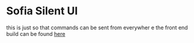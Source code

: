 # Sofia Silent UI

this is just so that commands can be sent from everywher e
the front end build can be found [here](http://sofiasilentui-20221007004808-hostingbucket-dev.s3-website.eu-west-2.amazonaws.com)
